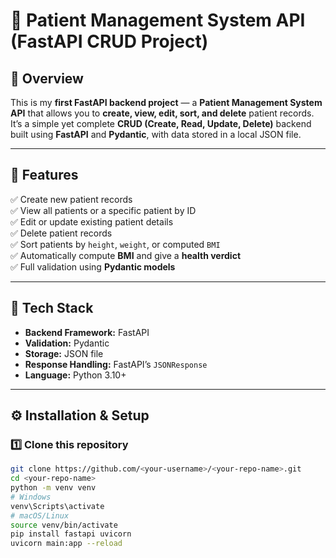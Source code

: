 # 🏥 Patient Management System API (FastAPI CRUD Project)

## 📘 Overview
This is my **first FastAPI backend project** — a **Patient Management System API** that allows you to **create, view, edit, sort, and delete** patient records.  
It’s a simple yet complete **CRUD (Create, Read, Update, Delete)** backend built using **FastAPI** and **Pydantic**, with data stored in a local JSON file.

---

## 🚀 Features
✅ Create new patient records  
✅ View all patients or a specific patient by ID  
✅ Edit or update existing patient details  
✅ Delete patient records  
✅ Sort patients by `height`, `weight`, or computed `BMI`  
✅ Automatically compute **BMI** and give a **health verdict**  
✅ Full validation using **Pydantic models**

---

## 🧠 Tech Stack
- **Backend Framework:** FastAPI  
- **Validation:** Pydantic  
- **Storage:** JSON file  
- **Response Handling:** FastAPI’s `JSONResponse`  
- **Language:** Python 3.10+  

---

## ⚙️ Installation & Setup

### 1️⃣ Clone this repository
```bash
git clone https://github.com/<your-username>/<your-repo-name>.git
cd <your-repo-name>
python -m venv venv
# Windows
venv\Scripts\activate
# macOS/Linux
source venv/bin/activate
pip install fastapi uvicorn
uvicorn main:app --reload
```
